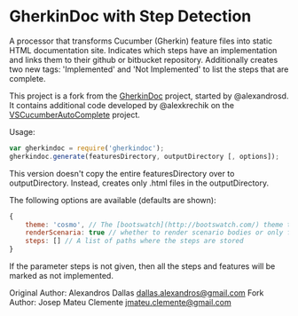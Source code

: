 GherkinDoc with Step Detection
==========

A processor that transforms Cucumber (Gherkin) feature files into static HTML documentation site. Indicates which steps have an implementation
and links them to their github or bitbucket repository. Additionally creates two new tags: 'Implemented' and 'Not Implemented' to list the
steps that are complete.

This project is a fork from the [GherkinDoc](https://github.com/AlexandrosD/gherkindoc) project, started by @alexandrosd.
It contains additional code developed by @alexkrechik on the [VSCucumberAutoComplete](https://github.com/alexkrechik/VSCucumberAutoComplete) project.


Usage:
```javascript
var gherkindoc = require('gherkindoc');
gherkindoc.generate(featuresDirectory, outputDirectory [, options]);
```
This version doesn't copy the entire featuresDirectory over to outputDirectory. Instead, creates only .html files in the outputDirectory.


The following options are available (defaults are shown):
```javascript
{
    theme: 'cosmo', // The [bootswatch](http://bootswatch.com/) theme to use
    renderScenaria: true // whether to render scenario bodies or only feature descriptions,
    steps: [] // A list of paths where the steps are stored
}
```

If the parameter steps is not given, then all the steps and features will be marked as not implemented.

Original Author: Alexandros Dallas <dallas.alexandros@gmail.com>
Fork Author: Josep Mateu Clemente <jmateu.clemente@gmail.com>